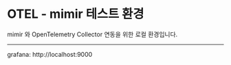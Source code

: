 # OTEL - mimir 테스트 환경 

mimir 와 OpenTelemetry Collector 연동을 위한 로컬 환경입니다.

---

grafana: http://localhost:9000